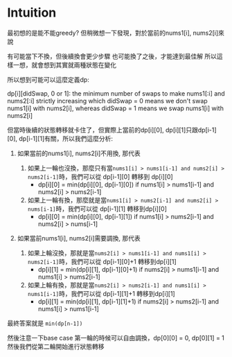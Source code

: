 # Intuition

最初想的是能不能greedy? 但稍微想一下發現，對於當前的nums1[i], nums2[i]來說

有可能當下不換，但後續換會更少步驟
也可能換了之後，才能達到最佳解
所以這樣一想，就會想到其實就兩種狀態在變化

所以想到可能可以這麼定義dp:

dp[i][didSwap, 0 or 1]: the minimum number of swaps to make nums1[:i] and nums2[:i] strictly increasing which didSwap = 0 means we don't swap nums1[i] with nums2[i], whereas didSwap = 1 means we swap nums1[i] with nums2[i]

但當時後續的狀態轉移就卡住了，但實際上當前的dp[i][0], dp[i][1]只跟dp[i-1][0], dp[i-1][1]有關，所以我們這麼分析:

1. 如果當前的nums1[i], nums2[i]不用換, 那代表
   1. 如果上一輪也沒換，那麼只有當`nums1[i] > nums1[i-1] and nums2[i] > nums2[i-1]`時，我們可以從 dp[i-1][0] 轉移到 dp[i][0]
      - dp[i][0] = min(dp[i][0], dp[i-1][0]) if nums1[i] > nums1[i-1] and nums2[i] > nums2[i-1]
   2. 如果上一輪有換，那麼就是當`nums1[i] > nums2[i-1] and nums2[i] > nums[i-1]`時，我們可以從 dp[i-1][1] 轉移到dp[i][0]
      - dp[i][0] = min(dp[i][0], dp[i-1][1]) if nums1[i] > nums2[i-1] and nums2[i] > nums[i-1]

2. 如果當前nums1[i], nums2[i]需要調換, 那代表
   1. 如果上輪沒換，那就是當`nums2[i] > nums1[i-1] and nums1[i] > nums2[i-1]`時，我們可以從 dp[i-1][0]+1 轉移到dp[i][1]
      - dp[i][1] = min(dp[i][1], dp[i-1][0]+1) if nums2[i] > nums1[i-1] and nums1[i] > nums2[i-1]
   2. 如果上輪有換，那就是當`nums2[i] > nums2[i-1] and nums1[i] > nums1[i-1]`時，我們可以從 dp[i-1][1]+1 轉移到dp[i][1]
      - dp[i][1] = min(dp[i][1], dp[i-1][1]+1) if nums2[i] > nums2[i-1] and nums1[i] > nums1[i-1]

最終答案就是 `min(dp[n-1])`

然後注意一下base case
第一輪的時候可以自由調換，dp[0][0] = 0, dp[0][1] = 1
然後我們從第二輪開始進行狀態轉移